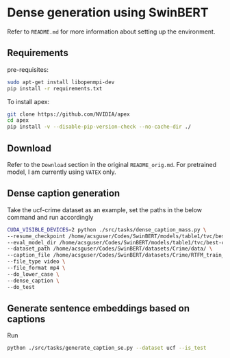 # Dense generation using SwinBERT
Refer to `README.md` for more information about setting up the environment.

## Requirements 
pre-requisites:
```bash
sudo apt-get install libopenmpi-dev
pip install -r requirements.txt
```
To install apex:
```bash
git clone https://github.com/NVIDIA/apex
cd apex
pip install -v --disable-pip-version-check --no-cache-dir ./
```

## Download
Refer to the `Download` section in the original `README_orig.md`. For pretrained model, I am currently using `VATEX` only.

## Dense caption generation
Take the ucf-crime dataset as an example, set the paths in the below command and run accordingly
```bash
CUDA_VISIBLE_DEVICES=2 python ./src/tasks/dense_caption_mass.py \
--resume_checkpoint /home/acsguser/Codes/SwinBERT/models/table1/tvc/best-checkpoint/model.bin \
--eval_model_dir /home/acsguser/Codes/SwinBERT/models/table1/tvc/best-checkpoint/ \
--dataset_path /home/acsguser/Codes/SwinBERT/datasets/Crime/data/ \
--caption_file /home/acsguser/Codes/SwinBERT/datasets/Crime/RTFM_train_caption/all_captions.txt \
--file_type video \
--file_format mp4 \
--do_lower_case \
--dense_caption \
--do_test
```

## Generate sentence embeddings based on captions
Run
```bash
python ./src/tasks/generate_caption_se.py --dataset ucf --is_test
```
